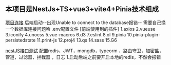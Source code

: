 <!--
 * @Author: LaurenBerrys 949154547@qq.com
 * @Date: 2023-02-09 19:07:23
 * @LastEditTime: 2023-04-20 16:58:27
 * @Description: 
-->
## 本项目是NestJs+TS+vue3+vite4+Pinia技术组成
[项目连接](https://github.com/supercode-peter/nestjs-ts-vue3-vite.git)
 后端启动--出现Unable to connect to the database报错--
   需要自己换一个数据库连接问题哈
   .env配置文件
[前端使用到的插件] 
    1.axios
    2.vueuse
    3.iconify
    4.unocss
    5.vue-macros
    6.d3
    7.eslint
    8.ol
    9.pinia
    10.pinia-plugin-persistedstate
    11.print-js
    12.proj4
    13.qs
    14.sass
    15.G6
     

[nestJS接口测试](https://www.apifox.cn/apidoc/shared-8378cce8-494a-4d31-8cb5-00a8a22832c8)
 配置redis，JWT，mongdb，typeorm ，路由守卫，加密盐，管道，过滤器，拦截器 ，日志
 1.启动后端之前要开启本地的redis，不然会报错

